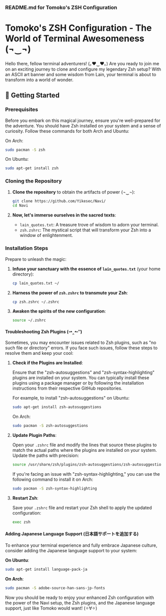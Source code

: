 
### README.md for Tomoko's ZSH Configuration

# Tomoko's ZSH Configuration - The World of Terminal Awesomeness (¬‿¬)

Hello there, fellow terminal adventurers! (｡♥‿♥｡) Are you ready to join me on an exciting journey to clone and configure my legendary Zsh setup? With an ASCII art banner and some wisdom from Lain, your terminal is about to transform into a world of wonder.

## 🚀 Getting Started

### Prerequisites

Before you embark on this magical journey, ensure you're well-prepared for the adventure. You should have Zsh installed on your system and a sense of curiosity. Follow these commands for both Arch and Ubuntu:

On Arch:

```bash
sudo pacman -S zsh
```

On Ubuntu:

```bash
sudo apt-get install zsh
```

### Cloning the Repository

1. **Clone the repository** to obtain the artifacts of power (¬‿¬):

    ```bash
    git clone https://github.com/Yikesec/Navi/
    cd Navi
    ```

2. **Now, let's immerse ourselves in the sacred texts**:

    - `lain_quotes.txt`: A treasure trove of wisdom to adorn your terminal.
    - `zsh.zshrc`: The mystical script that will transform your Zsh into a window of enlightenment.

### Installation Steps

Prepare to unleash the magic:

1. **Infuse your sanctuary with the essence of `lain_quotes.txt`** (your home directory):

    ```bash
    cp lain_quotes.txt ~/
    ```

2. **Harness the power of `zsh.zshrc` to transmute your Zsh**:

    ```bash
    cp zsh.zshrc ~/.zshrc
    ```

3. **Awaken the spirits of the new configuration**:

    ```bash
    source ~/.zshrc
    ```

#### Troubleshooting Zsh Plugins (⇀‸↼‶)

Sometimes, you may encounter issues related to Zsh plugins, such as "no such file or directory" errors. If you face such issues, follow these steps to resolve them and keep your cool:

1. **Check if the Plugins are Installed**:

   Ensure that the "zsh-autosuggestions" and "zsh-syntax-highlighting" plugins are installed on your system. You can typically install these plugins using a package manager or by following the installation instructions from their respective GitHub repositories.

   For example, to install "zsh-autosuggestions" on Ubuntu:

   ```bash
   sudo apt-get install zsh-autosuggestions
   ```

   On Arch:

   ```bash
   sudo pacman -S zsh-autosuggestions
   ```

2. **Update Plugin Paths**:

   Open your `.zshrc` file and modify the lines that source these plugins to match the actual paths where the plugins are installed on your system. Update the paths with precision:

   ```bash
   source /usr/share/zsh/plugins/zsh-autosuggestions/zsh-autosuggestions.zsh
   ```

   If you're facing an issue with "zsh-syntax-highlighting," you can use the following command to install it on Arch:

   ```bash
   sudo pacman -S zsh-syntax-highlighting
   ```

3. **Restart Zsh**:

   Save your `.zshrc` file and restart your Zsh shell to apply the updated configuration:

   ```bash
   exec zsh
   ```

#### Adding Japanese Language Support (日本語サポートを追加する)

To enhance your terminal experience and fully embrace Japanese culture, consider adding the Japanese language support to your system:

**On Ubuntu**:

```bash
sudo apt-get install language-pack-ja
```

**On Arch**:

```bash
sudo pacman -S adobe-source-han-sans-jp-fonts
```

Now you should be ready to enjoy your enhanced Zsh configuration with the power of the Navi setup, the Zsh plugins, and the Japanese language support, just like Tomoko would want! (✧∀✧)

